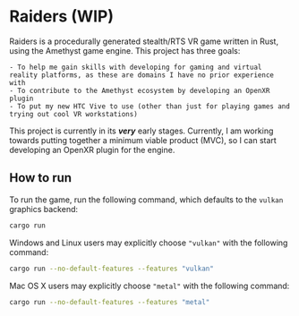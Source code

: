 # Raiders (WIP)

Raiders is a procedurally generated stealth/RTS VR game written in Rust, using the Amethyst game engine. This project has three goals:

	- To help me gain skills with developing for gaming and virtual reality platforms, as these are domains I have no prior experience with
	- To contribute to the Amethyst ecosystem by developing an OpenXR plugin
	- To put my new HTC Vive to use (other than just for playing games and trying out cool VR workstations)
	
This project is currently in its ***very*** early stages. Currently, I am working towards putting together a minimum viable product (MVC), so I can start developing an OpenXR plugin for the engine. 

## How to run

To run the game, run the following command, which defaults to the `vulkan` graphics backend:

```bash
cargo run
```

Windows and Linux users may explicitly choose `"vulkan"` with the following command:

```bash
cargo run --no-default-features --features "vulkan"
```

Mac OS X users may explicitly choose `"metal"` with the following command:

```bash
cargo run --no-default-features --features "metal"
```
